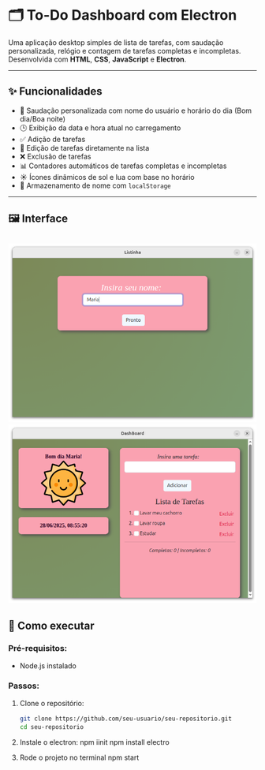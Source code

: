 # 🗂️ To-Do Dashboard com Electron

Uma aplicação desktop simples de lista de tarefas, com saudação personalizada, relógio e contagem de tarefas completas e incompletas. Desenvolvida com **HTML**, **CSS**, **JavaScript** e **Electron**.

---

## ✨ Funcionalidades

- 👤 Saudação personalizada com nome do usuário e horário do dia (Bom dia/Boa noite)
- 🕒 Exibição da data e hora atual no carregamento
- ✅ Adição de tarefas
- 📝 Edição de tarefas diretamente na lista
- ❌ Exclusão de tarefas
- 📊 Contadores automáticos de tarefas completas e incompletas
- ☀️ Ícones dinâmicos de sol e lua com base no horário
- 💾 Armazenamento de nome com `localStorage`

---

## 🖼️ Interface

![Imagem da aplicação](./screenshots/TelaInicial.png) <!-- Você pode adicionar uma imagem da sua tela aqui -->
![Imagem da aplicação](./screenshots/dashboard.png) 
---

## 🚀 Como executar

### Pré-requisitos:
- Node.js instalado

### Passos:

1. Clone o repositório:
   ```bash
   git clone https://github.com/seu-usuario/seu-repositorio.git
   cd seu-repositorio


2. Instale o electron:
   npm iinit
   npm install electro


3. Rode o projeto no terminal
   npm start
    
